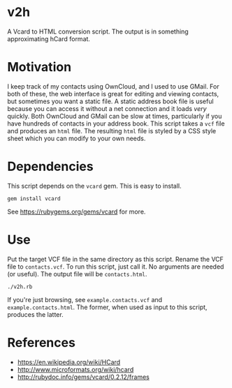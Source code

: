 v2h
===

A Vcard to HTML conversion script.  The output is in something approximating hCard format.


Motivation
==========

I keep track of my contacts using OwnCloud, and I used to use GMail.  For both of these, the web interface is great for editing and viewing contacts, but sometimes you want a static file.  A static address book file is useful because you can access it without a net connection and it loads *very* quickly.  Both OwnCloud and GMail can be slow at times, particularly if you have hundreds of contacts in your address book.  This script takes a `vcf` file and produces an `html` file.  The resulting `html` file is styled by a CSS style sheet which you can modify to your own needs.


Dependencies
============

This script depends on the `vcard` gem.  This is easy to install.

    gem install vcard

See <https://rubygems.org/gems/vcard> for more.


Use
===

Put the target VCF file in the same directory as this script.  Rename the VCF file to `contacts.vcf`.  To run this script, just call it.  No arguments are needed (or useful).  The output file will be `contacts.html`.

    ./v2h.rb

If you're just browsing, see `example.contacts.vcf` and `example.contacts.html`.  The former, when used as input to this script, produces the latter.


References
==========

* <https://en.wikipedia.org/wiki/HCard>
* <http://www.microformats.org/wiki/hcard>
* <http://rubydoc.info/gems/vcard/0.2.12/frames>
